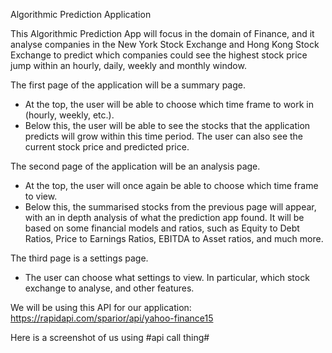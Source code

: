 Algorithmic Prediction Application

This Algorithmic Prediction App will focus in the domain of Finance, and it analyse companies in the New York Stock Exchange and Hong Kong Stock Exchange to predict which companies could see the highest stock price jump within an hourly, daily, weekly and monthly window.

The first page of the application will be a summary page.
- At the top, the user will be able to choose which time frame to work in (hourly, weekly, etc.).
- Below this, the user will be able to see the stocks that the application predicts will grow within this time period. The user can also see the current stock price and predicted price.

The second page of the application will be an analysis page.
- At the top, the user will once again be able to choose which time frame to view.
- Below this, the summarised stocks from the previous page will appear, with an in depth analysis of what the prediction app found. It will be based on some financial models and ratios, such as Equity to Debt Ratios, Price to Earnings Ratios, EBITDA to Asset ratios, and much more.

The third page is a settings page.
- The user can choose what settings to view. In particular, which stock exchange to analyse, and other features.

We will be using this API for our application:
https://rapidapi.com/sparior/api/yahoo-finance15

Here is a screenshot of us using #api call thing#
